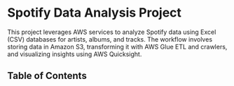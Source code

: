 # Spotify Data Analysis Project

This project leverages AWS services to analyze Spotify data using Excel (CSV) databases for artists, albums, and tracks. The workflow involves storing data in Amazon S3, transforming it with AWS Glue ETL and crawlers, and visualizing insights using AWS Quicksight.

## Table of Contents
